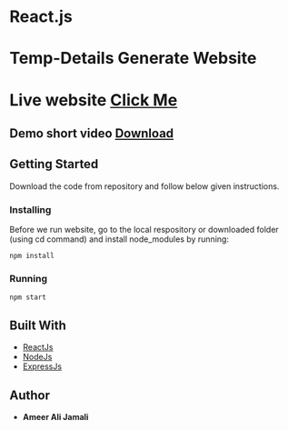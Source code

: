 # React.js
# Temp-Details Generate Website
# Live website  [Click Me](https://charming-biscuit-4891c2.netlify.app/)
## Demo short video [ Download ](https://www.mediafire.com/file/c67guiwwks9dlzv/Temp-Details_Demo.mp4/file)
## Getting Started
Download the code from repository and follow below given instructions.


### Installing
Before we run website, go to the local respository or downloaded folder (using cd command) and install node_modules by running:
```
npm install
```

### Running

```
npm start
```

## Built With

* [ReactJs](https://reactjs.org/)
* [NodeJs](https://nodejs.org/en/)
* [ExpressJs](https://expressjs.com)


## Author
* **Ameer Ali Jamali**
